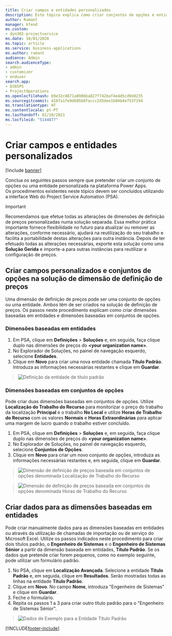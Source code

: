 ```yaml
---
title: Criar campos e entidades personalizados
description: Este tópico explica como criar conjuntos de opções e entidades na sua própria solução na plataforma Power Apps.
author: Rumant
manager: kfend
ms.custom:
- dyn365-projectservice
ms.date: 10/01/2020
ms.topic: article
ms.service: business-applications
ms.author: rumant
audience: Admin
search.audienceType:
- admin
- customizer
- enduser
search.app:
- D365PS
- ProjectOperations
ms.openlocfilehash: b9e32c8871a8986ba827f742baf4e4d5cd9dd235
ms.sourcegitcommit: 418fa1fe9d605b8faccc2d5dee1b04b4e753f194
ms.translationtype: HT
ms.contentlocale: pt-PT
ms.lasthandoff: 02/10/2021
ms.locfileid: "5144877"
---
```

# <a name="create-custom-fields-and-entities"></a>Criar campos e entidades personalizados 

[!include [banner](../includes/psa-now-project-operations.md)]

Conclua os seguintes passos sempre que pretender criar um conjunto de opções ou uma entidade personalizada na plataforma Power Apps.  
Os procedimentos existentes neste tópico devem ser concluídos utilizando a interface Web do Project Service Automation (PSA).

> [!IMPORTANT]
> Recomendamos que efetue todas as alterações de dimensões de definição de preços personalizadas numa solução separada. Essa melhor prática importante fornece flexibilidade no futuro para atualizar ou remover as alterações, conforme necessário, ajudará na reutilização do seu trabalho e facilita a portabilidade destas alterações para outra instância. Depois de ter efetuado todas as alterações necessárias, exporte esta solução como uma **Solução Gerida** e importe-a para outras instâncias para reutilizar a configuração de preços.

  
## <a name="create-custom-fields-and-option-sets-in-the-pricing-dimension-solution"></a>Criar campos personalizados e conjuntos de opções na solução de dimensão de definição de preços

Uma dimensão de definição de preços pode ser uma conjunto de opções ou uma entidade. Ambos têm de ser criados na solução de definição de preços. Os passos neste procedimento explicam como criar dimensões baseadas em entidades e dimensões baseadas em conjuntos de opções.

### <a name="entity-based-dimensions"></a>Dimensões baseadas em entidades

1. Em PSA, clique em **Definições** > **Soluções** e, em seguida, faça clique duplo nas dimensões de preços do **\<your organization name>**.
2. No Explorador de Soluções, no painel de navegação esquerdo, selecione **Entidades**.
3. Clique em **Novo** para criar uma nova entidade chamada **Título Padrão**. Introduza as informações necessárias restantes e clique em **Guardar**.

> ![Definição da entidade de título padrão](media/Standard-Title-entity-definition.png)


### <a name="option-set-based-dimensions"></a>Dimensões baseadas em conjuntos de opções 
Pode criar duas dimensões baseadas em conjuntos de opções. Utilize **Localização do Trabalho do Recurso** para monitorizar o preço do trabalho da localização **Principal** e o trabalho **No Local** e utilize **Horas de Trabalho do Recurso** com os valores **Normais** e **Horas Extraordinárias** para aplicar uma margem de lucro quando o trabalho estiver concluído.


1. Em PSA, clique em **Definições** > **Soluções** e, em seguida, faça clique duplo nas dimensões de preços do **\<your organization name>**. 
2. No Explorador de Soluções, no painel de navegação esquerdo, selecione  **Conjuntos de Opções**. 
3. Clique em **Novo** para criar um novo conjunto de opções, introduza as informações necessárias restantes e, em seguida, clique em **Guardar**.

> ![Dimensão de definição de preços baseada em conjuntos de opções denominada Localização de Trabalho do Recurso ](media/Option-set-PD-called-Resource-Work-Location.png)

> ![Dimensão de definição de preços baseada em conjuntos de opções denominada Horas de Trabalho do Recurso ](media/Option-set-PD-called-Resource-Work-Hours.PNG)


## <a name="create-data-for-entity-based-dimensions"></a>Criar dados para as dimensões baseadas em entidades

Pode criar manualmente dados para as dimensões baseadas em entidades ou através da utilização de chamadas de importação ou de serviço do Microsoft Excel. Utilize os passos indicados neste procedimento para criar dois títulos padrão, o **Engenheiro de Sistemas** e o **Engenheiro de Sistemas Sénior** a partir da dimensão baseada em entidades, **Título Padrão**. Se os dados que pretende criar forem pequenos, como no exemplo seguinte, pode utilizar um formulário padrão.

1. No PSA, clique em **Localização Avançada**. Selecione a entidade **Título Padrão** e, em seguida, clique em **Resultados**. Serão mostradas todas as linhas na entidade **Título Padrão**.
2. Clique em **Novo**. No campo **Nome**, introduza "Engenheiro de Sistemas" e clique em **Guardar**.
3. Feche o formulário. 
4. Repita os passos 1 a 3 para criar outro título padrão para o "Engenheiro de Sistemas Sénior".

> ![Dados de Exemplo para a Entidade Título Padrão ](media/ST-data.png)




[!INCLUDE[footer-include](../includes/footer-banner.md)]